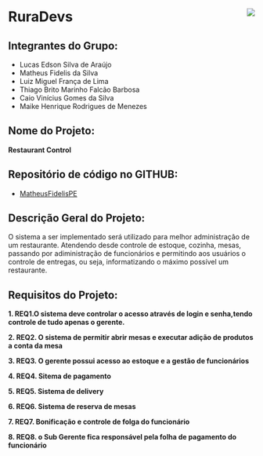 # RuraDevs  <img  src="https://github.com/MatheusFidelisPE/JavaAtividadeSemana1/blob/master/logoUFRPE1.jpg" ALIGN = right> 

## Integrantes do Grupo: 
* Lucas Edson Silva de Araújo
* Matheus Fidelis da Silva
* Luiz Miguel França de Lima
* Thiago Brito Marinho Falcão Barbosa
* Caio Vinícius Gomes da Silva
* Maike Henrique Rodrigues de Menezes 
## Nome do Projeto:
**Restaurant Control**
## Repositório de código no GITHUB:
* [MatheusFidelisPE](https://github.com/MatheusFidelisPE)
## Descrição Geral do Projeto:
  O sistema a ser implementado será utilizado para melhor administração de um restaurante.
  Atendendo desde controle de estoque, cozinha, mesas, passando por adiministração de funcionários e permitindo aos usuários o controle de entregas, ou seja, informatizando o         máximo possível um restaurante.
## Requisitos do Projeto:
**1. REQ1.O sistema deve controlar o acesso através de login e senha,tendo controle de tudo apenas o gerente.**

**2. REQ2. O sistema de permitir abrir mesas e executar adição de produtos a conta da mesa**

**3. REQ3. O gerente possui acesso ao estoque e a gestão de funcionários**

**4. REQ4. Sitema de pagamento**

**5. REQ5. Sistema de delivery**

**6. REQ6. Sistema de reserva de mesas**

**7. REQ7. Bonificação e controle de folga do funcionário**

**8. REQ8. o Sub Gerente fica responsável pela folha de pagamento do funcionário**


